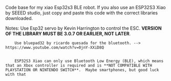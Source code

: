 Code base for my xiao Esp32s3 BLE robot.  If you also use an ESP32S3 Xiao by SEEED studio, just copy and paste this code with the correct libraries downloaded.

Notes:  Use Esp32 servo by Kevin Harrington to control the ESC.  **VERSION OF THE LIBRARY MUST BE 3.0.7 OR EARLIER, NOT LATER**.
        
        
        Use bluepad32 by ricardo quesada for the bluetooth. -->          https://www.youtube.com/watch?v=0jnY-XXiD8Q

        
        ESP32S3 Xiao can only use Bluetooth Low Energy (BLE), which means that an Xbox controller is required and is **NOT COMPATIBLE WITH PLAYSTATION OR NINTENDO SWITCH**.  Maybe smartphones, but good luck with that
